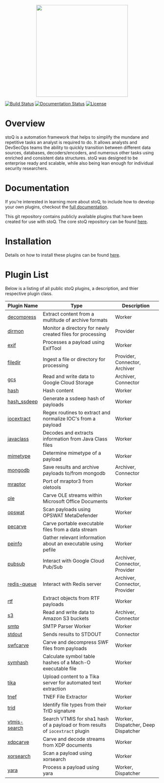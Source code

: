 <p align="center">
<img src="http://stoq.punchcyber.com/i/stoq.png" width="300"><br />
</p>

[![Build Status](https://travis-ci.org/PUNCH-Cyber/stoq-plugins-public.svg?branch=v2)](https://travis-ci.org/PUNCH-Cyber/stoq-plugins-public)
[![Documentation Status](https://readthedocs.org/projects/stoq-framework/badge/?version=v2)](https://stoq-framework.readthedocs.io/en/v2/)
[![License](https://img.shields.io/pypi/l/stoq-framework.svg)](https://pypi.org/project/stoq-framework/)

# Overview

stoQ is a automation framework that helps to simplify the mundane and repetitive
tasks an analyst is required to do. It allows analysts and DevSecOps teams the
ability to quickly transition between different data sources, databases,
decoders/encoders, and numerous other tasks using enriched and consistent data
structures. stoQ was designed to be enterprise ready and scalable, while also being
lean enough for individual security researchers.

# Documentation

If you're interested in learning more about stoQ, to include how to develop your
own plugins, checkout the [full documentation](https://stoq-framework.readthedocs.io/).

This git repository contains publicly available plugins that have been created
for use with stoQ. The core stoQ repository can be found [here](https://github.com/PUNCH-Cyber/stoq).

# Installation

Details on how to install these plugins can be found [here](https://stoq-framework.readthedocs.io/en/latest/installation.html#installing-plugins).

# Plugin List

Below is a listing of all public stoQ plugins, a description, and thier respective plugin class.

| Plugin Name                   | Type                                                                           | Description                         |
| ----------------------------- | ------------------------------------------------------------------------------ | ----------------------------------- |
| [decompress](decompress/)     | Extract content from a multitude of archive formats                            | Worker                              |
| [dirmon](dirmon/)             | Monitor a directory for newly created files for processing                     | Provider                            |
| [exif](exif/)                 | Processes a payload using ExifTool                                             | Worker                              |
| [filedir](filedir/)           | Ingest a file or directory for processing                                      | Provider, Connector, Archiver       |
| [gcs](gcs/)                   | Read and write data to Google Cloud Storage                                    | Archiver, Connector                 |
| [hash](hash/)                 | Hash content                                                                   | Worker                              |
| [hash_ssdeep](hash_ssdeep/)   | Generate a ssdeep hash of payloads                                             | Worker                              |
| [iocextract](iocextract/)     | Regex routines to extract and normalize IOC's from a payload                   | Worker                              |
| [javaclass](javaclass/)       | Decodes and extracts information from Java Class files                         | Worker                              |
| [mimetype](mimetype/)         | Determine mimetype of a payload                                                | Worker                              |
| [mongodb](mongodb/)           | Save results and archive payloads to/from mongodb                              | Archiver, Connector                 |
| [mraptor](mraptor/)           | Port of mraptor3 from oletools                                                 | Worker                              |
| [ole](ole/)                   | Carve OLE streams within Microsoft Office Documents                            | Worker                              |
| [opswat](opswat/)             | Scan payloads using OPSWAT MetaDefender                                        | Worker                              |
| [pecarve](pecarve/)           | Carve portable executable files from a data stream                             | Worker                              |
| [peinfo](peinfo/)             | Gather relevant information about an executable using pefile                   | Worker                              |
| [pubsub](pubsub/)             | Interact with Google Cloud Pub/Sub                                             | Archiver, Connector, Provider       |
| [redis-queue](redis-queue/)   | Interact with Redis server                                                     | Archiver, Connector, Provider       |
| [rtf](rtf/)                   | Extract objects from RTF payloads                                              | Worker                              |
| [s3](s3/)                     | Read and write data to Amazon S3 buckets                                       | Archiver, Connector                 |
| [smtp](smtp/)                 | SMTP Parser Worker                                                             | Worker                              |
| [stdout](stdout/)             | Sends results to STDOUT                                                        | Connector                           |
| [swfcarve](swfcarve/)         | Carve and decompress SWF files from payloads                                   | Worker                              |
| [symhash](symhash/)           | Calculate symbol table hashes of a Mach-O executable file                      | Worker                              |
| [tika](tika/)                 | Upload content to a Tika server for automated text extraction                  | Worker                              |
| [tnef](tnef/)                 | TNEF File Extractor                                                            | Worker                              |
| [trid](trid/)                 | Identify file types from their TrID signature                                  | Worker                              |
| [vtmis-search](vtmis-search/) | Search VTMIS for sha1 hash of a payload or from results of `iocextract` plugin | Worker, Dispatcher, Deep Dispatcher |
| [xdpcarve](xdpcarve)          | Carve and decode streams from XDP documents                                    | Worker                              |
| [xorsearch](xorsearch/)       | Scan a payload using xorsearch                                                 | Worker                              |
| [yara](yara/)                 | Process a payload using yara                                                   | Worker, Dispatcher                  |
